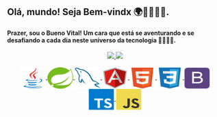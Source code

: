 <h2> Olá, mundo! Seja Bem-vindx 🌍👋🏼🤙🏼. </h2>

<h4> Prazer, sou o Bueno Vital! Um cara que está se aventurando e se desafiando a cada dia neste universo da tecnologia 👨🏼‍💻🧐. </h4>

<div align="center">
  <a href="https://github.com/vjbueno">
  <img height="180em" src="https://github-readme-stats.vercel.app/api?username=vjbueno&show_icons=true&theme=dark&include_all_commits=true&count_private=true"/>
  <img height="180em" src="https://github-readme-stats.vercel.app/api/top-langs/?username=vjbueno&layout=compact&langs_count=7&theme=dark"/>
</div>
<div align="center" style="display: inline_block">
    <br>
      <img align="center" alt="java" height="50" width="60" src="https://github.com/devicons/devicon/blob/master/icons/java/java-original.svg">
      <img align="center" alt="spring" height="50" width="60" src="https://github.com/devicons/devicon/blob/master/icons/spring/spring-original.svg">
      <img align="center" alt="mysql" height="50" width="60" src="https://github.com/devicons/devicon/blob/master/icons/mysql/mysql-original.svg">
      <img align="center" alt="angular" height="50" width="60" src="https://github.com/devicons/devicon/blob/master/icons/angularjs/angularjs-original.svg">
      <img align="center" alt="html" height="50" width="60" src="https://github.com/devicons/devicon/blob/master/icons/html5/html5-original.svg">
      <img align="center" alt="css" height="50" width="60" src="https://github.com/devicons/devicon/blob/master/icons/css3/css3-original.svg">
      <img align="center" alt="bootstrap" height="50" width="60" src="https://github.com/devicons/devicon/blob/master/icons/bootstrap/bootstrap-plain.svg">
      <img align="center" alt="typescript" height="50" width="60" src="https://github.com/devicons/devicon/blob/master/icons/typescript/typescript-original.svg">
      <img align="center" alt="javacript" height="50" width="60" src="https://github.com/devicons/devicon/blob/master/icons/javascript/javascript-original.svg">
    
    
 
<!--

<p align = 'center'>
    Contato:
    <br>
    <a href="https://www.linkedin.com/in/bueno-vital/">
    <img src="https://img.shields.io/badge/linkedin-%230077B5.svg?&style=for-the-badge&logo=linkedin&logoColor=white" /></a>
</p>
-->

<!--
Atualmente estou aprendendo: Java, HTML, CSS, Git, GitHub e MySQL. 

Contato:
[![Linkedin Badge](https://img.shields.io/badge/-LinkedIn-blue?style=flat-square&logo=Linkedin&logoColor=white&link=https://www.linkedin.com/in/bueno-vital/)](https://www.linkedin.com/in/bueno-vital/)

- 🔭 I’m currently working on ...
- 🌱 I’m currently learning ...
- 👯 I’m looking to collaborate on ...
- 🤔 I’m looking for help with ...
- 💬 Ask me about ...
- 📫 How to reach me: ...
- 😄 Pronouns: ...
- ⚡ Fun fact: ...
-->
